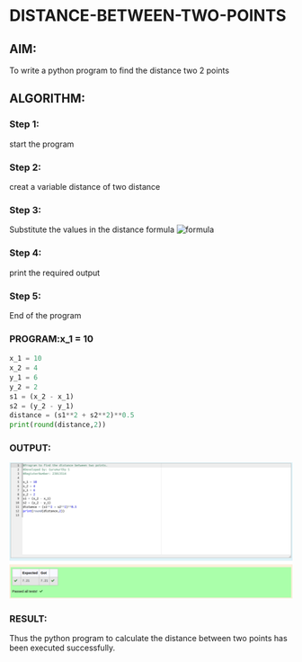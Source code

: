 # DISTANCE-BETWEEN-TWO-POINTS

## AIM:
To write a python program to find the distance two 2 points
## ALGORITHM:

### Step 1: 
start the program

### Step 2: 
creat a variable distance of two distance

### Step 3: 
Substitute the values in the distance formula  ![formula](/formula.JPG)

### Step 4: 
print the required output

### Step 5: 
End of the program

### PROGRAM:x_1 = 10
~~~python
x_1 = 10
x_2 = 4
y_1 = 6
y_2 = 2
s1 = (x_2 - x_1)
s2 = (y_2 - y_1)
distance = (s1**2 + s2**2)**0.5
print(round(distance,2))
~~~

### OUTPUT:
![Alt text](distance.png)

### RESULT:
Thus the python program to calculate the distance between two points has been executed successfully.
